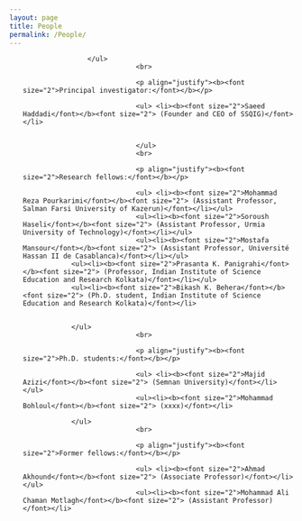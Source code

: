 ```yaml
---
layout: page
title: People
permalink: /People/
---
```


<section id="People">
	<div class="container">
		<ul>
			
			        </ul>
                                <br>

                                <p align="justify"><b><font size="2">Principal investigator:</font></b></p>

                                <ul> <li><b><font size="2">Saeed Haddadi</font></b><font size="2"> (Founder and CEO of SSQIG)</font></li>
                                

                                </ul>
                                <br>

                                <p align="justify"><b><font size="2">Research fellows:</font></b></p>

                                <ul> <li><b><font size="2">Mohammad Reza Pourkarimi</font></b><font size="2"> (Assistant Professor, Salman Farsi University of Kazerun)</font></li></ul>
                                <ul><li><b><font size="2">Soroush Haseli</font></b><font size="2"> (Assistant Professor, Urmia University of Technology)</font></li></ul> 
                                <ul><li><b><font size="2">Mostafa Mansour</font></b><font size="2"> (Assistant Professor, Université Hassan II de Casablanca)</font></li></ul>
				<ul><li><b><font size="2">Prasanta K. Panigrahi</font></b><font size="2"> (Professor, Indian Institute of Science Education and Research Kolkata)</font></li></ul>
				<ul><li><b><font size="2">Bikash K. Behera</font></b><font size="2"> (Ph.D. student, Indian Institute of Science Education and Research Kolkata)</font></li>
				
				
				</ul>
                                <br>

                                <p align="justify"><b><font size="2">Ph.D. students:</font></b></p>

                                <ul> <li><b><font size="2">Majid Azizi</font></b><font size="2"> (Semnan University)</font></li></ul>
                                <ul><li><b><font size="2">Mohammad Bohloul</font></b><font size="2"> (xxxx)</font></li>
				
				</ul>
                                <br>

                                <p align="justify"><b><font size="2">Former fellows:</font></b></p>

                                <ul> <li><b><font size="2">Ahmad Akhound</font></b><font size="2"> (Associate Professor)</font></li></ul>
                                <ul><li><b><font size="2">Mohammad Ali Chaman Motlagh</font></b><font size="2"> (Assistant Professor)</font></li>
				

<br><br><br><br><br><br><br><br><br><br><br><br><br><br><br><br><br><br><br><br><br>
